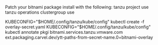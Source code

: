 Patch your bitnami package install with the following:
tanzu project use <your-project>
tanzu operations clustergroup use <your-cg>

KUBECONFIG="$HOME/.config/tanzu/kube/config" kubectl create -f overlay-secret.yaml
KUBECONFIG="$HOME/.config/tanzu/kube/config" kubectl annotate pkgi bitnami.services.tanzu.vmware.com ext.packaging.carvel.dev/ytt-paths-from-secret-name.0=bitnami-overlay